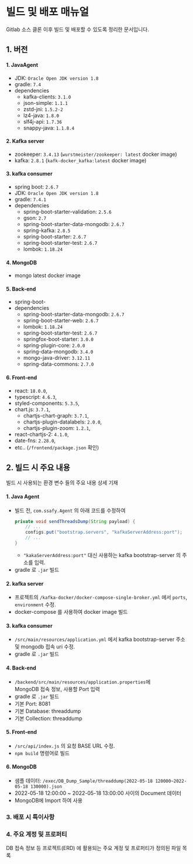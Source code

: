 # 빌드 및 배포 매뉴얼

Gitlab 소스 클론 이후 빌드 및 배포할 수 있도록 정리한 문서입니다. 

## 1. 버전

#### 1. JavaAgent 
- JDK: `Oracle Open JDK version 1.8 `
- gradle: `7.4`
- dependencies
  - kafka-clients: `3.1.0`
  - json-simple: `1.1.1`
  - zstd-jni: `1.5.2-2`
  - lz4-java: `1.8.0`
  - slf4j-api: `1.7.36`
  - snappy-java: `1.1.8.4`

#### 2. Kafka server
- zookeeper: `3.4.13` (`wurstmeister/zookeeper: latest` docker image)
- kafka: `2.8.1` (`kafk-docker_kafka:latest` docker image)

#### 3. kafka consumer 
- spring boot: `2.6.7` 
- JDK: `Oracle Open JDK version 1.8 `
- gradle: `7.4.1`
- dependencies
  - spring-boot-starter-validation: `2.5.6`
  - gson: `2.7`
  - spring-boot-starter-data-mongodb: `2.6.7`
  - spring-kafka: `2.8.5`
  - spring-boot-starter: `2.6.7`
  - spring-boot-starter-test: `2.6.7`
  - lombok: `1.18.24`

#### 4. MongoDB 
- mongo latest docker image

#### 5. Back-end 
- spring-boot-
- dependencies
  - spring-boot-starter-data-mongodb: `2.6.7`
  - spring-boot-starter-web: `2.6.7`
  - lombok: `1.18.24`
  - spring-boot-starter-test: `2.6.7`
  - springfox-boot-starter: `3.0.0`
  - spring-plugin-core: `2.0.0`
  - spring-data-mongodb: `3.4.0`
  - mongo-java-driver: `3.12.11`
  - spring-data-commons: `2.7.0`

#### 6. Front-end
- react: `18.0.0`,
- typescript: `4.6.3`,
- styled-components: `5.3.5`,
- chart.js: `3.7.1`,
  - chartjs-chart-graph: `3.7.1`,
  - chartjs-plugin-datalabels: `2.0.0`,
  - chartjs-plugin-zoom: `1.2.1`,
- react-chartjs-2: `4.1.0`,
- date-fns: `2.28.0`,
- etc.. (`/frontend/package.json` 확인)



## 2. 빌드 시 주요 내용

빌드 시 사용되는 환경 변수 들의 주요 내용 상세 기재 

#### 1. Java Agent 
- 빌드 전, `com.ssafy.Agent` 의 아래 코드를 수정하여
  ```java
  private void sendThreadsDump(String payload) {
      // ...
      configs.put("bootstrap.servers", "kafkaServerAddress:port");
      // ... 
  }
  ```
  - `"kakaServerAddress:port"` 대신 사용하는  kafka bootstrap-server 의 주소를 입력.
- gradle 로 `.jar` 빌드 

#### 2. kafka server 
- 프로젝트의 `/kafka-docker/docker-compose-single-broker.yml` 에서 
  `ports`, `environment` 수정.
- docker-compose 를 사용하여 docker image 빌드

#### 3. kafka consumer 
- `/src/main/resources/application.yml` 에서 
  kafka bootstrap-server 주소 및 mongodb 접속 uri 수정.
- gradle 로 `.jar` 빌드

#### 4. Back-end 
- `/backend/src/main/resources/application.properties`에  
  MongoDB 접속 정보, 사용할 Port 입력
- gradle 로 `.jar` 빌드
- 기본 Port: 8081
- 기본 Database: threaddump
- 기본 Collection: threaddump

#### 5. Front-end
- `/src/api/index.js` 의 요청 BASE URL 수정. 
- `npm build` 명령어로 빌드

#### 6. MongoDB
- 샘플 데이터: `/exec/DB_Dump_Sample/threaddump(2022-05-18 120000~2022-05-18 130000).json`
- 2022-05-18 12:00:00 ~ 2022-05-18 13:00:00 사이의 Document 데이터
- MongoDB에 Import 하여 사용

### 3. 배포 시 특이사항

### 4. 주요 계정 및 프로퍼티
DB 접속 정보 등 프로젝트(ERD) 에 활용되는 주요 계정 및 프로퍼티가 정의된 파일 목록



